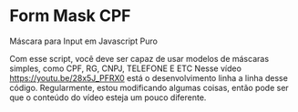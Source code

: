 # Form Mask CPF

Máscara para Input em Javascript Puro

Com esse script, você deve ser capaz de usar modelos de máscaras simples, como CPF, RG, CNPJ, TELEFONE E ETC
Nesse vídeo https://youtu.be/28x5J_PFRX0 está o desenvolvimento linha a linha desse código.
Regularmente, estou modificando algumas coisas, então pode ser que o conteúdo do vídeo esteja um pouco diferente.
